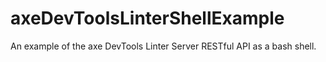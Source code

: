 # axeDevToolsLinterShellExample
An example of the axe DevTools Linter Server RESTful API as a bash shell.
